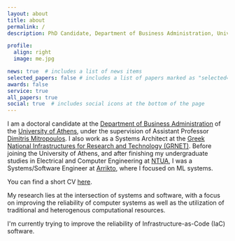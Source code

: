 ```yaml
---
layout: about
title: about
permalink: /
description: PhD Candidate, Department of Business Administration, University of Athens, Greece

profile:
  align: right
  image: me.jpg

news: true  # includes a list of news items
selected_papers: false # includes a list of papers marked as "selected={true}"
awards: false
service: true
all_papers: true
social: true  # includes social icons at the bottom of the page
---
```


I am a doctoral candidate at the [Department of Business Administration](https://ba-en.uoa.gr/)
of the [University of Athens](https://en.uoa.gr/),
under the supervision of Assistant Professor [Dimitris Mitropoulos](https://dimitro.gr/).
I also work as a Systems Architect at the [Greek National Infrastructures for Research and Technology (GRNET)](https://grnet.gr/en/).
Before joining the University of Athens,
and after finishing my undergraduate studies
in Electrical and Computer Engineering at [NTUA](https://www.ece.ntua.gr/en),
I was a Systems/Software Engineer at [Arrikto](https://www.arrikto.com/),
where I focused on ML systems.

You can find a short CV [here](./assets/pdf/grgalex_cv.pdf).

My research lies at the intersection of systems and software,
with a focus on improving the reliability of computer systems
as well as the utilization of traditional and heterogenous
computational resources.

I'm currently trying to improve
the reliability of Infrastructure-as-Code (IaC) software.

